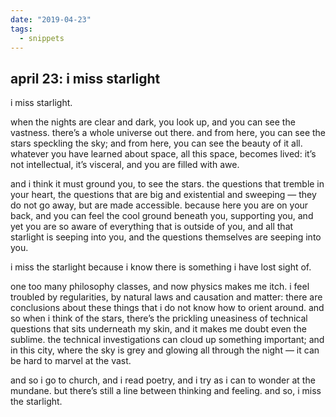 ```yaml
---
date: "2019-04-23"
tags:
  - snippets
---
```

## april 23: i miss starlight

i miss starlight.

when the nights are clear and dark, you look up, and you can see the vastness. there’s a whole universe out there. and from here, you can see the stars speckling the sky; and from here, you can see the beauty of it all. whatever you have learned about space, all this space, becomes lived: it’s not intellectual, it’s visceral, and you are filled with awe.

and i think it must ground you, to see the stars. the questions that tremble in your heart, the questions that are big and existential and sweeping — they do not go away, but are made accessible. because here you are on your back, and you can feel the cool ground beneath you, supporting you, and yet you are so aware of everything that is outside of you, and all that starlight is seeping into you, and the questions themselves are seeping into you.

i miss the starlight because i know there is something i have lost sight of.

one too many philosophy classes, and now physics makes me itch. i feel troubled by regularities, by natural laws and causation and matter: there are conclusions about these things that i do not know how to orient around. and so when i think of the stars, there’s the prickling uneasiness of technical questions that sits underneath my skin, and it makes me doubt even the sublime. the technical investigations can cloud up something important; and in this city, where the sky is grey and glowing all through the night — it can be hard to marvel at the vast.

and so i go to church, and i read poetry, and i try as i can to wonder at the mundane. but there’s still a line between thinking and feeling. and so, i miss the starlight.
